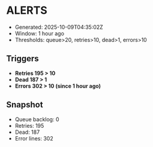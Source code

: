 # ALERTS

- Generated: 2025-10-09T04:35:02Z
- Window: 1 hour ago
- Thresholds: queue>20, retries>10, dead>1, errors>10

## Triggers
- **Retries 195 > 10**
- **Dead 187 > 1**
- **Errors 302 > 10 (since 1 hour ago)**

## Snapshot
- Queue backlog: 0
- Retries: 195
- Dead: 187
- Error lines: 302
